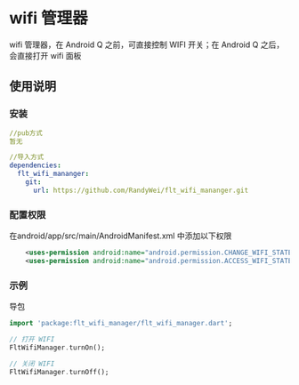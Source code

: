 # wifi 管理器

wifi 管理器，在 Android Q 之前，可直接控制 WIFI 开关；在 Android Q 之后，会直接打开 wifi 面板

## 使用说明

### 安装
```yaml
//pub方式
暂无

//导入方式
dependencies:
  flt_wifi_mananger:
    git:
      url: https://github.com/RandyWei/flt_wifi_mananger.git
```

### 配置权限
在android/app/src/main/AndroidManifest.xml 中添加以下权限
```xml
    <uses-permission android:name="android.permission.CHANGE_WIFI_STATE" />
    <uses-permission android:name="android.permission.ACCESS_WIFI_STATE" />
```

### 示例

导包
```dart
import 'package:flt_wifi_manager/flt_wifi_manager.dart'; 
```

```dart
// 打开 WIFI
FltWifiManager.turnOn();

// 关闭 WIFI
FltWifiManager.turnOff();
```
